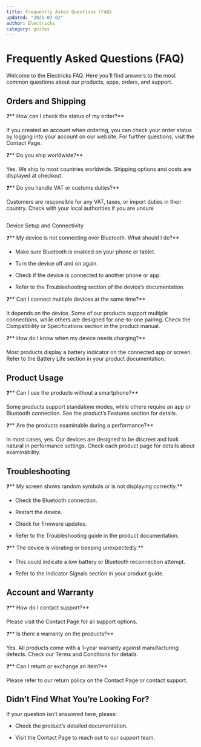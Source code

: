 ```yaml
---
title: Frequently Asked Questions (FAQ)
updated: "2025-07-02"
author: Electricks
category: guides
---
```


# Frequently Asked Questions (FAQ)

Welcome to the Electricks FAQ. Here you’ll find answers to the most common questions about our products, apps, orders, and support.

 
 
 
 
 ## Orders and Shipping

 
 
 
 
 ❓** How can I check the status of my order?**

If you created an account when ordering, you can check your order status by logging into your account on our website. For further questions, visit the Contact Page.

❓** Do you ship worldwide?**

Yes. We ship to most countries worldwide. Shipping options and costs are displayed at checkout.

❓** Do you handle VAT or customs duties?**

Customers are responsible for any VAT, taxes, or import duties in their country. Check with your local authorities if you are unsure

 
 
 
 
 ## 
Device Setup and Connectivity

 
 
 
 
 ❓** My device is not connecting over Bluetooth. What should I do?**

- Make sure Bluetooth is enabled on your phone or tablet.

- Turn the device off and on again.

- Check if the device is connected to another phone or app.

- Refer to the Troubleshooting section of the device’s documentation.

❓** Can I connect multiple devices at the same time?**

It depends on the device. Some of our products support multiple connections, while others are designed for one-to-one pairing. Check the Compatibility or Specifications section in the product manual.

❓** How do I know when my device needs charging?**

Most products display a battery indicator on the connected app or screen. Refer to the Battery Life section in your product documentation.

 
 
 
 
 ## Product Usage

 
 
 
 
 ❓** Can I use the products without a smartphone?**

Some products support standalone modes, while others require an app or Bluetooth connection. See the product’s Features section for details.

❓** Are the products examinable during a performance?**

In most cases, yes. Our devices are designed to be discreet and look natural in performance settings. Check each product page for details about examinability.

 
 
 
 
 ## Troubleshooting

 
 
 
 
 ❓** My screen shows random symbols or is not displaying correctly.**

- Check the Bluetooth connection.

- Restart the device.

- Check for firmware updates.

- Refer to the Troubleshooting guide in the product documentation.

❓** The device is vibrating or beeping unexpectedly.**

- This could indicate a low battery or Bluetooth reconnection attempt.

- Refer to the Indicator Signals section in your product guide.

 
 
 
 
 ## Account and Warranty

 
 
 
 
 ❓** How do I contact support?**

Please visit the Contact Page for all support options.

❓** Is there a warranty on the products?**

Yes. All products come with a 1-year warranty against manufacturing defects. Check our Terms and Conditions for details.

❓** Can I return or exchange an item?**

Please refer to our return policy on the Contact Page or contact support.

 
 
 
 
 ## Didn’t Find What You’re Looking For?

 
 
 
 
 If your question isn’t answered here, please:

- Check the product’s detailed documentation.

- Visit the Contact Page to reach out to our support team.